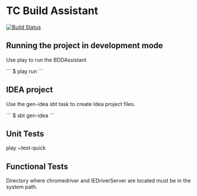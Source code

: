 TC Build Assistant
=====================================

[![Build Status](https://travis-ci.org/TechnologyConversations/TechnologyConversationsBdd.png?branch=master)](https://travis-ci.org/TechnologyConversations/TechnologyConversationsBdd)

Running the project in development mode
---------------------------------------

Use play to run the BDDAssistant

´´´
$ play run
´´´

IDEA project
----------------------------

Use the gen-idea sbt task to create Idea project files.

´´´
$ sbt gen-idea
´´´


Unit Tests
----------

play ~test-quick


Functional Tests
----------------

Directory where chromedriver and IEDriverServer are located must be in the system path.
